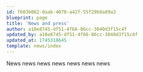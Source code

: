 ```yaml
---
id: f603b062-daab-4070-a42f-55f29b8a89a3
blueprint: page
title: 'News and press'
author: a10e8745-df51-4f66-86cc-3040d3f15c4f
updated_by: a10e8745-df51-4f66-86cc-3040d3f15c4f
updated_at: 1745318645
template: news/index
---
```

News news  news  news  news  news  news